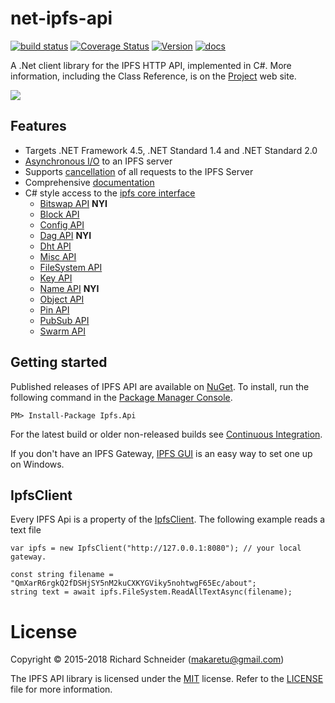 # net-ipfs-api

[![build status](https://ci.appveyor.com/api/projects/status/github/richardschneider/net-ipfs-api?branch=master&svg=true)](https://ci.appveyor.com/project/richardschneider/net-ipfs-api) 
[![Coverage Status](https://coveralls.io/repos/github/richardschneider/net-ipfs-api/badge.svg?branch=master)](https://coveralls.io/github/richardschneider/net-ipfs-api?branch=master)
[![Version](https://img.shields.io/nuget/v/Ipfs.Api.svg)](https://www.nuget.org/packages/Ipfs.Api)
[![docs](https://cdn.rawgit.com/richardschneider/net-ipfs-api/master/doc/images/docs-latest-green.svg)](https://richardschneider.github.io/net-ipfs-api)


A .Net client library for the IPFS HTTP API, implemented in C#. 
More information, including the Class Reference, is on the [Project](https://richardschneider.github.io/net-ipfs-api/) web site.

![](https://ipfs.io/ipfs/QmQJ68PFMDdAsgCZvA1UVzzn18asVcf7HVvCDgpjiSCAse)

## Features

- Targets .NET Framework 4.5, .NET Standard 1.4 and .NET Standard 2.0
- [Asynchronous I/O](https://richardschneider.github.io/net-ipfs-api/articles/async.html) to an IPFS server
- Supports [cancellation](https://richardschneider.github.io/net-ipfs-api/articles/cancellation.html) of all requests to the IPFS Server
- Comprehensive [documentation](https://richardschneider.github.io/net-ipfs-api)
- C# style access to the [ipfs core interface](https://richardschneider.github.io/net-ipfs-core/api/Ipfs.CoreApi.html)
  - [Bitswap API](https://richardschneider.github.io/net-ipfs-core/api/Ipfs.CoreApi.IBitswapApi.html) **NYI**
  - [Block API](https://richardschneider.github.io/net-ipfs-core/api/Ipfs.CoreApi.IBlockApi.html)
  - [Config API](https://richardschneider.github.io/net-ipfs-core/api/Ipfs.CoreApi.IConfigApi.html)
  - [Dag API](https://richardschneider.github.io/net-ipfs-core/api/Ipfs.CoreApi.IDagApi.html) **NYI**
  - [Dht API](https://richardschneider.github.io/net-ipfs-core/api/Ipfs.CoreApi.IDhtApi.html)
  - [Misc API](https://richardschneider.github.io/net-ipfs-core/api/Ipfs.CoreApi.IGenericApi.html)
  - [FileSystem API](https://richardschneider.github.io/net-ipfs-core/api/Ipfs.CoreApi.IFileSystemApi.html)
  - [Key API](https://richardschneider.github.io/net-ipfs-core/api/Ipfs.CoreApi.IKeyApi.html)
  - [Name API](https://richardschneider.github.io/net-ipfs-core/api/Ipfs.CoreApi.INameApi.html) **NYI**
  - [Object API](https://richardschneider.github.io/net-ipfs-core/api/Ipfs.CoreApi.IObjectApi.html)
  - [Pin API](https://richardschneider.github.io/net-ipfs-core/api/Ipfs.CoreApi.IPinApi.html)
  - [PubSub API](https://richardschneider.github.io/net-ipfs-core/api/Ipfs.CoreApi.IPubSubApi.html)
  - [Swarm API](https://richardschneider.github.io/net-ipfs-core/api/Ipfs.CoreApi.ISwarmApi.html)

## Getting started

Published releases of IPFS API are available on [NuGet](https://www.nuget.org/packages/ipfs.api/).  To install, run the following command in the [Package Manager Console](https://docs.nuget.org/docs/start-here/using-the-package-manager-console).

    PM> Install-Package Ipfs.Api
    
For the latest build or older non-released builds see [Continuous Integration](https://github.com/richardschneider/net-ipfs-core/wiki/Continuous-Integration).

If you don't have an IPFS Gateway, [IPFS GUI](https://github.com/marcin212/ipfs-gui) is an easy way to set one up on Windows.

## IpfsClient

Every IPFS Api is a property of the [IpfsClient](https://richardschneider.github.io/net-ipfs-api/api/Ipfs.Api.IpfsClient.html).  The following example reads a text file

```
var ipfs = new IpfsClient("http://127.0.0.1:8080"); // your local gateway.

const string filename = "QmXarR6rgkQ2fDSHjSY5nM2kuCXKYGViky5nohtwgF65Ec/about";
string text = await ipfs.FileSystem.ReadAllTextAsync(filename);
```

# License
Copyright © 2015-2018 Richard Schneider (makaretu@gmail.com)

The IPFS API library is licensed under the [MIT](http://www.opensource.org/licenses/mit-license.php "Read more about the MIT license form") license. Refer to the [LICENSE](https://github.com/richardschneider/net-ipfs-api/blob/master/LICENSE) file for more information.
